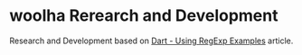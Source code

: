 # woolha Rerearch and Development
Research and Development based on [Dart - Using RegExp Examples](https://www.woolha.com/tutorials/dart-using-regexp-examples) article.
